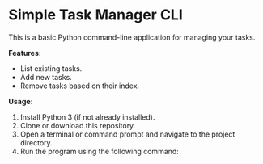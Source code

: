 # Simple Task Manager CLI

This is a basic Python command-line application for managing your tasks.

**Features:**

* List existing tasks.
* Add new tasks.
* Remove tasks based on their index.

**Usage:**

1. Install Python 3 (if not already installed).
2. Clone or download this repository.
3. Open a terminal or command prompt and navigate to the project directory.
4. Run the program using the following command:
